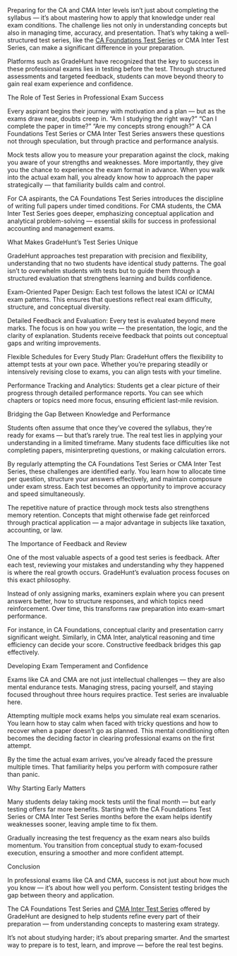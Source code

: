 Preparing for the CA and CMA Inter levels isn’t just about completing the syllabus — it’s about mastering how to apply that knowledge under 
real exam conditions. The challenge lies not only in understanding concepts but also in managing time, accuracy, and presentation. That’s why 
taking a well-structured test series, like the [CA Foundations Test Series](https://gradehunt.com/ca-foundation-test-series) or CMA Inter Test Series, can make a significant difference in your 
preparation.




Platforms such as GradeHunt have recognized that the key to success in these professional exams lies in testing before the test. Through structured assessments and targeted feedback, students can move beyond theory to gain real exam experience and confidence.

The Role of Test Series in Professional Exam Success



Every aspirant begins their journey with motivation and a plan — but as the exams draw near, doubts creep in. “Am I studying the right way?” “Can I complete the paper in time?” “Are my concepts strong enough?” A CA Foundations Test Series or CMA Inter Test Series answers these questions not through speculation, but through practice and performance analysis.




Mock tests allow you to measure your preparation against the clock, making you aware of your strengths and weaknesses. More importantly, they give you the chance to experience the exam format in advance. When you walk into the actual exam hall, you already know how to approach the paper strategically — that familiarity builds calm and control.




For CA aspirants, the CA Foundations Test Series introduces the discipline of writing full papers under timed conditions. For CMA students, the CMA Inter Test Series goes deeper, emphasizing conceptual application and analytical problem-solving — essential skills for success in professional accounting and management exams.

What Makes GradeHunt’s Test Series Unique



GradeHunt approaches test preparation with precision and flexibility, understanding that no two students have identical study patterns. The goal isn’t to overwhelm students with tests but to guide them through a structured evaluation that strengthens learning and builds confidence.

Exam-Oriented Paper Design:
Each test follows the latest ICAI or ICMAI exam patterns. This ensures that questions reflect real exam difficulty, structure, and conceptual diversity.

Detailed Feedback and Evaluation:
Every test is evaluated beyond mere marks. The focus is on how you write — the presentation, the logic, and the clarity of explanation. Students receive feedback that points out conceptual gaps and writing improvements.

Flexible Schedules for Every Study Plan:
GradeHunt offers the flexibility to attempt tests at your own pace. Whether you’re preparing steadily or intensively revising close to exams, you can align tests with your timeline.

Performance Tracking and Analytics:
Students get a clear picture of their progress through detailed performance reports. You can see which chapters or topics need more focus, ensuring efficient last-mile revision.

Bridging the Gap Between Knowledge and Performance



Students often assume that once they’ve covered the syllabus, they’re ready for exams — but that’s rarely true. The real test lies in applying your understanding in a limited timeframe. Many students face difficulties like not completing papers, misinterpreting questions, or making calculation errors.




By regularly attempting the CA Foundations Test Series or CMA Inter Test Series, these challenges are identified early. You learn how to allocate time per question, structure your answers effectively, and maintain composure under exam stress. Each test becomes an opportunity to improve accuracy and speed simultaneously.




The repetitive nature of practice through mock tests also strengthens memory retention. Concepts that might otherwise fade get reinforced through practical application — a major advantage in subjects like taxation, accounting, or law.

The Importance of Feedback and Review



One of the most valuable aspects of a good test series is feedback. After each test, reviewing your mistakes and understanding why they happened is where the real growth occurs. GradeHunt’s evaluation process focuses on this exact philosophy.




Instead of only assigning marks, examiners explain where you can present answers better, how to structure responses, and which topics need reinforcement. Over time, this transforms raw preparation into exam-smart performance.




For instance, in CA Foundations, conceptual clarity and presentation carry significant weight. Similarly, in CMA Inter, analytical reasoning and time efficiency can decide your score. Constructive feedback bridges this gap effectively.

Developing Exam Temperament and Confidence



Exams like CA and CMA are not just intellectual challenges — they are also mental endurance tests. Managing stress, pacing yourself, and staying focused throughout three hours requires practice. Test series are invaluable here.




Attempting multiple mock exams helps you simulate real exam scenarios. You learn how to stay calm when faced with tricky questions and how to recover when a paper doesn’t go as planned. This mental conditioning often becomes the deciding factor in clearing professional exams on the first attempt.




By the time the actual exam arrives, you’ve already faced the pressure multiple times. That familiarity helps you perform with composure rather than panic.

Why Starting Early Matters



Many students delay taking mock tests until the final month — but early testing offers far more benefits. Starting with the CA Foundations Test Series or CMA Inter Test Series months before the exam helps identify weaknesses sooner, leaving ample time to fix them.




Gradually increasing the test frequency as the exam nears also builds momentum. You transition from conceptual study to exam-focused execution, ensuring a smoother and more confident attempt.

Conclusion



In professional exams like CA and CMA, success is not just about how much you know — it’s about how well you perform. Consistent testing bridges
the gap between theory and application.

The CA Foundations Test Series and [CMA Inter Test Series](https://gradehunt.com/course/cma-test-series) offered by GradeHunt are designed to help students refine every part of their 
preparation — from understanding concepts to mastering exam strategy.

It’s not about studying harder; it’s about preparing smarter. And the smartest way to prepare is to test, learn, and improve — before the
real test begins.
